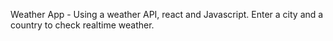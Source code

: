 Weather App - Using a weather API, react and Javascript. 
Enter a city and a country to check realtime weather.  
